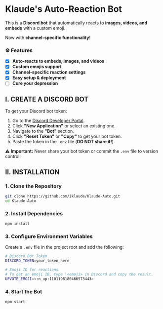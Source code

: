 # Klaude's Auto-Reaction Bot

This is a **Discord bot** that automatically reacts to **images, videos, and embeds** with a custom emoji.

Now with **channel-specific functionality**!

### ⚙️ Features
- [x] **Auto-reacts to embeds, images, and videos**  
- [x] **Custom emojis support**  
- [x] **Channel-specific reaction settings**  
- [x] **Easy setup & deployment**
- [ ] **Cure your depression**  

## I. CREATE A DISCORD BOT

To get your Discord bot token:
1. Go to the [Discord Developer Portal](https://discord.com/developers/applications).
2. Click **"New Application"** or select an existing one.
3. Navigate to the **"Bot"** section.
4. Click **"Reset Token"** or **"Copy"** to get your bot token.
5. Paste the token in the `.env` file (**DO NOT share it!**).

⚠️ **Important:** Never share your bot token or commit the `.env` file to version control!

## II. INSTALLATION

### 1. Clone the Repository
```bash
git clone https://github.com/iklaude/Klaude-Auto.git
cd Klaude-Auto
```

### 2. Install Dependencies
```bash
npm install
```

### 3. Configure Environment Variables
Create a `.env` file in the project root and add the following:
```bash
# Discord Bot Token
DISCORD_TOKEN=your_token_here

# Emoji ID for reactions
# To get an emoji ID, type \<emoji> in Discord and copy the result.
UPVOTE_EMOJI=<:n_up:1101198180466573443>
```

### 4. Start the Bot
```bash
npm start
```
